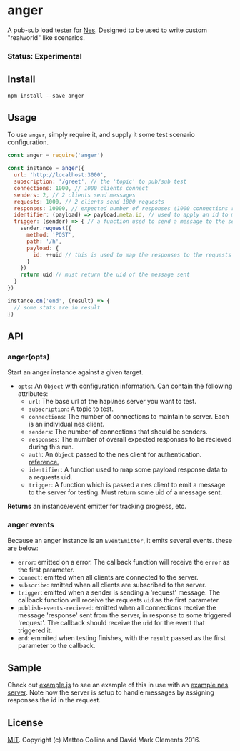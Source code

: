 # anger

A pub-sub load tester for [Nes][nes]. Designed to be used to write custom
"realworld" like scenarios.

### Status: Experimental

## Install

```
npm install --save anger
```

## Usage

To use `anger`, simply require it, and supply it some test scenario configuration.

```js
const anger = require('anger')

const instance = anger({
  url: 'http://localhost:3000',
  subscription: '/greet', // the 'topic' to pub/sub test
  connections: 1000, // 1000 clients connect
  senders: 2, // 2 clients send messages
  requests: 1000, // 2 clients send 1000 requests
  responses: 10000, // expected number of responses (1000 connections responding to 1000 individual requests)
  identifier: (payload) => payload.meta.id, // used to apply an id to messages in, which matches it to the corresponding request
  trigger: (sender) => { // a function used to send a message to the server
    sender.request({
      method: 'POST',
      path: '/h',
      payload: {
        id: ++uid // this is used to map the responses to the requests
      }
    })
    return uid // must return the uid of the message sent
  }
})

instance.on('end', (result) => {
  // some stats are in result
})
```

## API

### anger(opts)

Start an anger instance against a given target.

* `opts`: An `Object` with configuration information. Can contain the following attributes:
    * `url`: The base url of the hapi/nes server you want to test.
    * `subscription`: A topic to test.
    * `connections`: The number of connections to maintain to server. Each is an individual nes client.
    * `senders`: The number of connections that should be senders.
    * `responses`: The number of overall expected responses to be recieved during this run.
    * `auth`: An `Object` passed to the nes client for authentication. [reference.][nes-auth]
    * `identifier`: A function used to map some payload response data to a requests uid.
    * `trigger`: A function which is passed a nes client to emit a message to the server for testing. Must return some uid of a message sent.

**Returns** an instance/event emitter for tracking progress, etc.

### anger events

Because an anger instance is an `EventEmitter`, it emits several events. these are below:
* `error`: emitted on a error. The callback function will receive the `error` as the first parameter.
* `connect`: emitted when all clients are connected to the server.
* `subscribe`: emitted when all clients are subscribed to the server.
* `trigger`: emitted when a sender is sending a 'request' message. The callback function will receive the requests `uid` as the first parameter.
* `publish-events-recieved`: emitted when all connections receive the message 'response' sent from the server, in response to some triggered 'request'. The callback should receive the `uid` for the event that triggered it.
* `end`: emmited when testing finishes, with the `result` passed as the first parameter to the callback.

## Sample

Check out [example.js](./example.js) to see an example of this in use with an [example nes server](./exampleServer.js). Note how the server is setup to handle messages by assigning responses the id in the request.

## License

[MIT](./LICENSE). Copyright (c) Matteo Collina and David Mark Clements 2016.

[nes]: https://www.npmjs.com/package/nes
[nes-auth]: https://github.com/hapijs/nes#client-3
